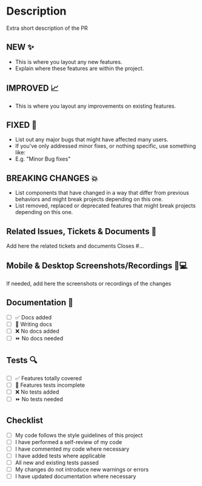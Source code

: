 # Description

Extra short description of the PR

## NEW ✨

- This is where you layout any new features.
- Explain where these features are within the project.

## IMPROVED 📈

- This is where you layout any improvements on existing features.

## FIXED 🐛

- List out any major bugs that might have affected many users.
- If you've only addressed minor fixes, or nothing specific, use something like:
- E.g. "Minor Bug fixes"

## BREAKING CHANGES 💥

- List components that have changed in a way that differ from previous behaviors and might break projects depending on this one.
- List removed, replaced or deprecated features that might break projects depending on this one.

## Related Issues, Tickets & Documents 📑

Add here the related tickets and documents
Closes #...

## Mobile & Desktop Screenshots/Recordings 📱💻

If needed, add here the screenshots or recordings of the changes

## Documentation 📜

- [ ] ✅ Docs added
- [ ] 🚧 Writing docs
- [ ] ❌ No docs added
- [ ] ⏩ No docs needed

## Tests 🔍

- [ ] ✅ Features totally covered
- [ ] 🚧 Features tests incomplete
- [ ] ❌ No tests added
- [ ] ⏩ No tests needed

## Checklist

- [ ] My code follows the style guidelines of this project
- [ ] I have performed a self-review of my code
- [ ] I have commented my code where necessary
- [ ] I have added tests where applicable
- [ ] All new and existing tests passed
- [ ] My changes do not introduce new warnings or errors
- [ ] I have updated documentation where necessary
